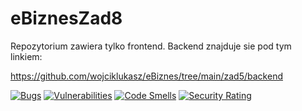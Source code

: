 # eBiznesZad8

Repozytorium zawiera tylko frontend. Backend znajduje sie pod tym linkiem:

https://github.com/wojciklukasz/eBiznes/tree/main/zad5/backend


[![Bugs](https://sonarcloud.io/api/project_badges/measure?project=wojciklukasz_eBiznesZad9&metric=bugs)](https://sonarcloud.io/summary/new_code?id=wojciklukasz_eBiznesZad9)
[![Vulnerabilities](https://sonarcloud.io/api/project_badges/measure?project=wojciklukasz_eBiznesZad9&metric=vulnerabilities)](https://sonarcloud.io/summary/new_code?id=wojciklukasz_eBiznesZad9)
[![Code Smells](https://sonarcloud.io/api/project_badges/measure?project=wojciklukasz_eBiznesZad9&metric=code_smells)](https://sonarcloud.io/summary/new_code?id=wojciklukasz_eBiznesZad9)
[![Security Rating](https://sonarcloud.io/api/project_badges/measure?project=wojciklukasz_eBiznesZad9&metric=security_rating)](https://sonarcloud.io/summary/new_code?id=wojciklukasz_eBiznesZad9)
